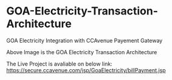 # GOA-Electricity-Transaction-Architecture
GOA Electricity Integration with CCAvenue Payement Gateway

Above Image is the GOA Electricity Transaction Architecture

The Live Project is avaliable on below link:
https://secure.ccavenue.com/jsp/GoaElectricity/billPayment.jsp
